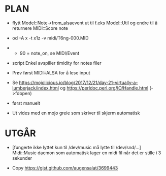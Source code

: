 PLAN
====
* flytt Model::Note->from_alsaevent ut til f.eks Model::Util og endre til å returnere MIDI::Score note
* od -A x -t x1z -v midi/T6ng-000.MID
* * 90 = note_on, se MIDI/Event
* script Enkel avspiller timidity for notes filer

* Prøv først MIDI::ALSA for å lese input
* Se https://mojolicious.io/blog/2017/12/21/day-21-virtually-a-lumberjack/index.html og https://perldoc.perl.org/IO/Handle.html (->fdopen)
* først manuelt

* Ut vides med en mojo greie som skriver til skjerm automatisk

UTGÅR
=====
* [fungerte ikke lyttet kun til /dev/music må lytte til /dev/snd/...] Midi::Music daemon som automatisk lager en midi fil når det er stille i 3 sekunder



* Copy https://gist.github.com/augensalat/3699443
